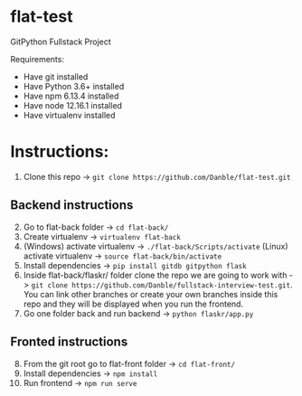 # flat-test
GitPython Fullstack Project

Requirements:
* Have git installed
* Have Python 3.6+ installed 
* Have npm 6.13.4 installed
* Have node 12.16.1 installed
* Have virtualenv installed

# Instructions:

1) Clone this repo -> `git clone https://github.com/Danble/flat-test.git`
## Backend instructions
2) Go to flat-back folder -> `cd flat-back/`
3) Create virtualenv -> `virtualenv flat-back`
4) (Windows) activate virtualenv -> `./flat-back/Scripts/activate`
   (Linux) activate virtualenv -> `source flat-back/bin/activate`
5) Install dependencies -> `pip install gitdb gitpython flask`
6) Inside flat-back/flaskr/ folder clone the repo we are going to work with -> `git clone https://github.com/Danble/fullstack-interview-test.git`. You can link other branches or create your own branches inside this repo and they will be displayed when you run the frontend.
7) Go one folder back and run backend -> `python flaskr/app.py` 

## Fronted instructions
8) From the git root go to flat-front folder -> `cd flat-front/`
9) Install dependencies -> `npm install`
10) Run frontend -> `npm run serve`

